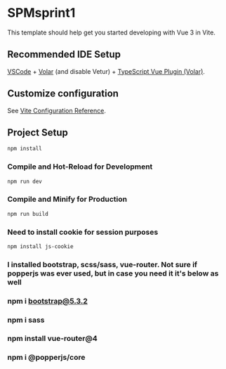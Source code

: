 # SPMsprint1

This template should help get you started developing with Vue 3 in Vite.

## Recommended IDE Setup

[VSCode](https://code.visualstudio.com/) + [Volar](https://marketplace.visualstudio.com/items?itemName=Vue.volar) (and disable Vetur) + [TypeScript Vue Plugin (Volar)](https://marketplace.visualstudio.com/items?itemName=Vue.vscode-typescript-vue-plugin).

## Customize configuration

See [Vite Configuration Reference](https://vitejs.dev/config/).

## Project Setup

```sh
npm install
```

### Compile and Hot-Reload for Development

```sh
npm run dev
```

### Compile and Minify for Production

```sh
npm run build
```

### Need to install cookie for session purposes
```sh
npm install js-cookie
```

### I installed bootstrap, scss/sass, vue-router. Not sure if popperjs was ever used, but in case you need it it's below as well

### npm i bootstrap@5.3.2
### npm i sass
### npm install vue-router@4
### npm i @popperjs/core